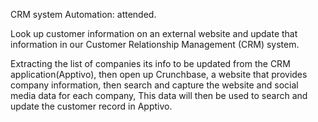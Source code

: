 CRM system Automation: attended.

Look up customer information on an external website and update that information in our Customer Relationship Management (CRM) system.

Extracting the list of companies its info to be updated from the CRM application(Apptivo),
then open up Crunchbase, a website that provides company information,
then search and capture the website and social media data for each company, 
This data will then be used to search and update the customer record in Apptivo.
